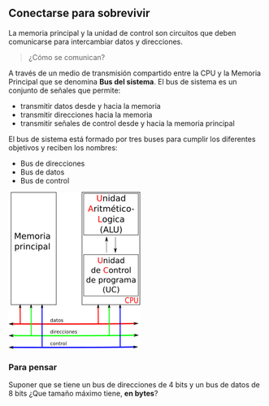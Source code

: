 ## Conectarse para sobrevivir

La memoria principal y la unidad de control son circuitos que deben comunicarse para intercambiar datos y direcciones.

> ¿Cómo se comunican? 

A través de un medio de transmisión compartido entre la CPU y la Memoria Principal que se denomina **Bus del sistema**. El bus de sistema es un conjunto de señales que permite:

* transmitir datos desde y hacia la memoria
* transmitir direcciones hacia la memoria
* transmitir señales de control desde y hacia la memoria principal 

El bus de sistema está formado por tres buses para cumplir los diferentes objetivos y reciben los nombres:
* Bus de direcciones 
* Bus de datos
* Bus de control

![VN con bus del sistema](https://raw.githubusercontent.com/Orga-UNQ/mumuki-guia-qsim-memoria-buses-y-q-2/master/images/vn-con-buses.png "Von Neumann")

### Para pensar

Suponer que se tiene un bus de direcciones de 4 bits y un bus de datos de 8 bits 
¿Que tamaño máximo tiene, **en bytes**?
